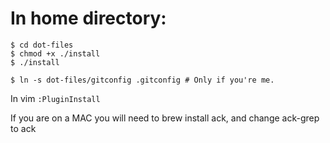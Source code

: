 # In home directory:
```
$ cd dot-files
$ chmod +x ./install
$ ./install

$ ln -s dot-files/gitconfig .gitconfig # Only if you're me.
```
In vim `:PluginInstall`

If you are on a MAC you will need to brew install ack, and change ack-grep to ack
